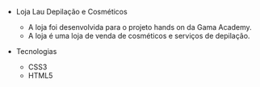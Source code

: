 - Loja Lau Depilação e Cosméticos

  - A loja foi desenvolvida para o projeto hands on da Gama Academy.
  - A loja é uma loja de venda de cosméticos e serviços de depilação.

- Tecnologias
  - CSS3
  - HTML5

